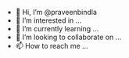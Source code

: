 - 👋 Hi, I’m @praveenbindla
- 👀 I’m interested in ...
- 🌱 I’m currently learning ...
- 💞️ I’m looking to collaborate on ...
- 📫 How to reach me ...

<!---
praveenbindla/praveenbindla is a ✨ special ✨ repository because its `README.md` (this file) appears on your GitHub profile.
You can click the Preview link to take a look at your changes.
--->
